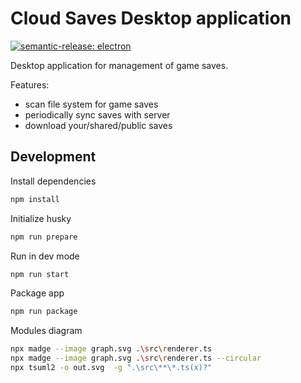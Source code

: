 # Cloud Saves Desktop application

[![semantic-release: electron](https://img.shields.io/badge/semantic--release-electron-31a0f9?logo=semantic-release)](https://github.com/semantic-release/semantic-release)

Desktop application for management of game saves.

Features:

- scan file system for game saves
- periodically sync saves with server
- download your/shared/public saves

## Development

Install dependencies

```sh
npm install
```

Initialize husky

```sh
npm run prepare
```

Run in dev mode

```sh
npm run start
```

Package app

```sh
npm run package
```

Modules diagram

```sh
npx madge --image graph.svg .\src\renderer.ts
npx madge --image graph.svg .\src\renderer.ts --circular
npx tsuml2 -o out.svg  -g ".\src\**\*.ts(x)?"
```
